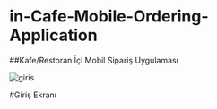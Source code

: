 # in-Cafe-Mobile-Ordering-Application
##Kafe/Restoran İçi Mobil Sipariş Uygulaması

![giris](https://user-images.githubusercontent.com/61933783/137535497-b3bf17a0-f4df-45ef-a1ba-bdcdcdcd18c3.png)

#Giriş Ekranı
